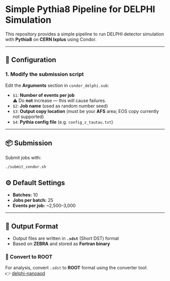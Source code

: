 # Simple Pythia8 Pipeline for DELPHI Simulation

This repository provides a simple pipeline to run DELPHI detector simulation with **Pythia8** on **CERN lxplus** using Condor.

---

## 🚀 Configuration

### 1. Modify the submission script
Edit the **Arguments** section in `condor_delphi.sub`:

- `$1`: **Number of events per job**  
  ⚠️ Do **not** increase — this will cause failures.  
- `$2`: **Job name** (used as random number seed)  
- `$3`: **Output copy location** (must be your **AFS** area; EOS copy currently not supported)  
- `$4`: **Pythia config file** (e.g. `config_z_tautau.txt`)  

---

## 📦 Submission

Submit jobs with:

```bash
./submit_condor.sh
```

## ⚙️ Default Settings

- **Batches:** 10  
- **Jobs per batch:** 25  
- **Events per job:** ~2,500–3,000  

---

## 📂 Output Format

- Output files are written in **`.sdst`** (Short DST) format  
- Based on **ZEBRA** and stored as **Fortran binary**  

### 🔄 Convert to ROOT
For analysis, convert `.sdst` to **ROOT** format using the converter tool:  
👉 [delphi-nanoaod](https://github.com/jingyucms/delphi-nanoaod)
